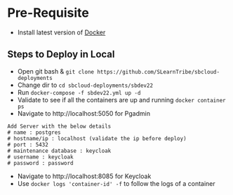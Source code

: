# Pre-Requisite

- Install latest version of [Docker](https://docs.docker.com/desktop/windows/install/)

## Steps to Deploy in Local

- Open git bash & `git clone https://github.com/SLearnTribe/sbcloud-deployments`
- Change dir to `cd sbcloud-deployments/sbdev22`
- Run `docker-compose -f sbdev22.yml up -d`
- Validate to see if all the containers are up and running `docker container ps`
- Navigate to http://localhost:5050 for Pgadmin
```
Add Server with the below details
# name : postgres
# hostname/ip : localhost (validate the ip before deploy)
# port : 5432
# maintenance database : keycloak
# username : keycloak
# password : password
```
- Navigate to http://localhost:8085 for Keycloak
- Use `docker logs 'container-id' -f` to follow the logs of a container
